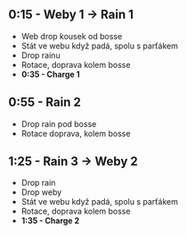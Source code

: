 ## 0:15 - Weby 1 -> Rain 1

- Web drop kousek od bosse
- Stát ve webu když padá, spolu s parťákem
- Drop rainu
- Rotace, doprava kolem bosse
- **0:35 - Charge 1**

## 0:55 - Rain 2

- Drop rain pod bosse
- Rotace doprava, kolem bosse

## 1:25 - Rain 3 -> Weby 2

- Drop rain
- Drop weby
- Stát ve webu když padá, spolu s parťákem
- Rotace, doprava kolem bosse
- **1:35 - Charge 2**
